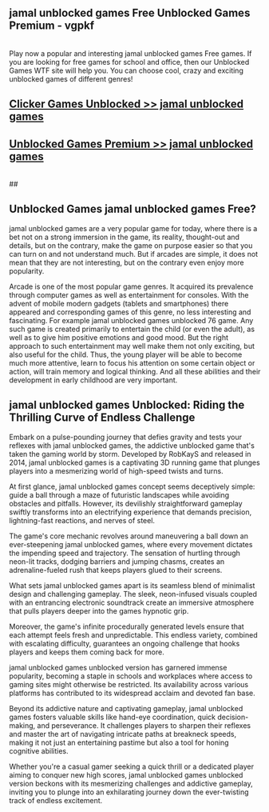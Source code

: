 ## jamal unblocked games Free Unblocked Games Premium - vgpkf <br>
<br>
Play now a popular and interesting jamal unblocked games Free games. If you are looking for free games for school and office, then our Unblocked Games WTF site will help you. You can choose cool, crazy and exciting unblocked games of different genres!


##  [Clicker Games Unblocked >> jamal unblocked games](http://freeplayer.one?title=jamal_unblocked_games&ref=05)

##  [Unblocked Games Premium >> jamal unblocked games](http://freeplayer.one?title=jamal_unblocked_games&ref=05)
  <br>
  ##



## Unblocked Games jamal unblocked games Free?

jamal unblocked games are a very popular game for today, where there is a bet not on a strong immersion in the game, its reality, thought-out and details, but on the contrary, make the game on purpose easier so that you can turn on and not understand much. But if arcades are simple, it does not mean that they are not interesting, but on the contrary even enjoy more popularity.

Arcade is one of the most popular game genres. It acquired its prevalence through computer games as well as entertainment for consoles. With the advent of mobile modern gadgets (tablets and smartphones) there appeared and corresponding games of this genre, no less interesting and fascinating. For example jamal unblocked games unblocked 76 game. Any such game is created primarily to entertain the child (or even the adult), as well as to give him positive emotions and good mood. But the right approach to such entertainment may well make them not only exciting, but also useful for the child. Thus, the young player will be able to become much more attentive, learn to focus his attention on some certain object or action, will train memory and logical thinking. And all these abilities and their development in early childhood are very important.

##  jamal unblocked games Unblocked: Riding the Thrilling Curve of Endless Challenge

Embark on a pulse-pounding journey that defies gravity and tests your reflexes with jamal unblocked games, the addictive unblocked game that's taken the gaming world by storm. Developed by RobKayS and released in 2014, jamal unblocked games is a captivating 3D running game that plunges players into a mesmerizing world of high-speed twists and turns.

At first glance, jamal unblocked games concept seems deceptively simple: guide a ball through a maze of futuristic landscapes while avoiding obstacles and pitfalls. However, its devilishly straightforward gameplay swiftly transforms into an electrifying experience that demands precision, lightning-fast reactions, and nerves of steel.

The game's core mechanic revolves around maneuvering a ball down an ever-steepening jamal unblocked games, where every movement dictates the impending speed and trajectory. The sensation of hurtling through neon-lit tracks, dodging barriers and jumping chasms, creates an adrenaline-fueled rush that keeps players glued to their screens.

What sets jamal unblocked games apart is its seamless blend of minimalist design and challenging gameplay. The sleek, neon-infused visuals coupled with an entrancing electronic soundtrack create an immersive atmosphere that pulls players deeper into the games hypnotic grip.

Moreover, the game's infinite procedurally generated levels ensure that each attempt feels fresh and unpredictable. This endless variety, combined with escalating difficulty, guarantees an ongoing challenge that hooks players and keeps them coming back for more.

jamal unblocked games unblocked version has garnered immense popularity, becoming a staple in schools and workplaces where access to gaming sites might otherwise be restricted. Its availability across various platforms has contributed to its widespread acclaim and devoted fan base.

Beyond its addictive nature and captivating gameplay, jamal unblocked games fosters valuable skills like hand-eye coordination, quick decision-making, and perseverance. It challenges players to sharpen their reflexes and master the art of navigating intricate paths at breakneck speeds, making it not just an entertaining pastime but also a tool for honing cognitive abilities.

Whether you're a casual gamer seeking a quick thrill or a dedicated player aiming to conquer new high scores, jamal unblocked games unblocked version beckons with its mesmerizing challenges and addictive gameplay, inviting you to plunge into an exhilarating journey down the ever-twisting track of endless excitement.